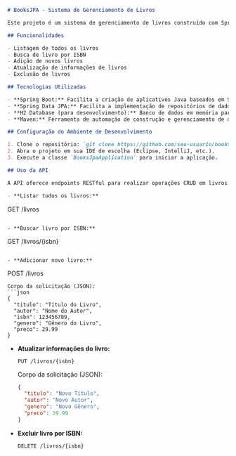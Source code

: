 
```markdown
# BooksJPA - Sistema de Gerenciamento de Livros

Este projeto é um sistema de gerenciamento de livros construído com Spring Boot e JPA.

## Funcionalidades

- Listagem de todos os livros
- Busca de livro por ISBN
- Adição de novos livros
- Atualização de informações de livros
- Exclusão de livros

## Tecnologias Utilizadas

- **Spring Boot:** Facilita a criação de aplicativos Java baseados em Spring, com configuração mínima.
- **Spring Data JPA:** Facilita a implementação de repositórios de dados baseados em JPA.
- **H2 Database (para desenvolvimento):** Banco de dados em memória para facilitar o desenvolvimento e teste.
- **Maven:** Ferramenta de automação de construção e gerenciamento de dependências.

## Configuração do Ambiente de Desenvolvimento

1. Clone o repositório: `git clone https://github.com/seu-usuario/books-jpa.git`
2. Abra o projeto em sua IDE de escolha (Eclipse, IntelliJ, etc.).
3. Execute a classe `BooksJpaApplication` para iniciar a aplicação.

## Uso da API

A API oferece endpoints RESTful para realizar operações CRUD em livros. Aqui estão alguns exemplos:

- **Listar todos os livros:**
  ```
  GET /livros
  ```

- **Buscar livro por ISBN:**
  ```
  GET /livros/{isbn}
  ```

- **Adicionar novo livro:**
  ```
  POST /livros
  ```
  Corpo da solicitação (JSON):
  ```json
  {
    "titulo": "Título do Livro",
    "autor": "Nome do Autor",
    "isbn": 123456789,
    "genero": "Gênero do Livro",
    "preco": 29.99
  }
  ```

- **Atualizar informações do livro:**
  ```
  PUT /livros/{isbn}
  ```
  Corpo da solicitação (JSON):
  ```json
  {
    "titulo": "Novo Título",
    "autor": "Novo Autor",
    "genero": "Novo Gênero",
    "preco": 39.99
  }
  ```

- **Excluir livro por ISBN:**
  ```
  DELETE /livros/{isbn}
  ```
